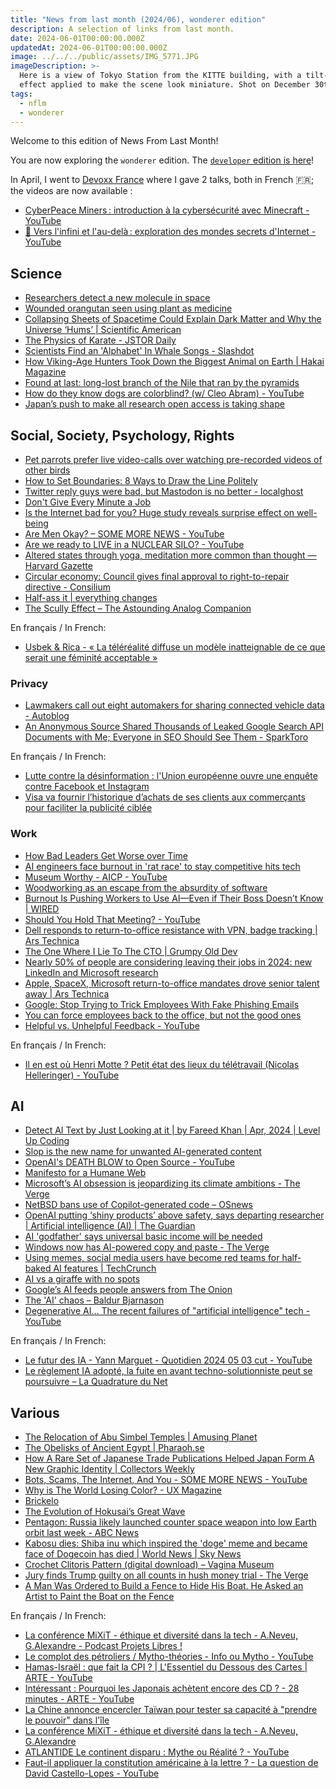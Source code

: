 ```yaml
---
title: "News from last month (2024/06), wonderer edition"
description: A selection of links from last month.
date: 2024-06-01T00:00:00.000Z
updatedAt: 2024-06-01T00:00:00.000Z
image: ../../../public/assets/IMG_5771.JPG
imageDescription: >-
  Here is a view of Tokyo Station from the KITTE building, with a tilt-shift
  effect applied to make the scene look miniature. Shot on December 30th, 2020.
tags:
  - nflm
  - wonderer
---
```


Welcome to this edition of News From Last Month!

You are now exploring the `wonderer` edition. The [`developer` edition is here](/news-from-last-month-202406-developer-edition)!

In April, I went to [Devoxx France](https://www.devoxx.fr/) where I gave 2 talks, both in French 🇫🇷; the videos are now available :

- [CyberPeace Miners : introduction à la cybersécurité avec Minecraft - YouTube](https://www.youtube.com/watch?v=x0iqj2e6og8) <!-- TAGS: 202405,top -->
- [🚀 Vers l'infini et l'au-delà : exploration des mondes secrets d'Internet - YouTube](https://www.youtube.com/watch?v=wg_Zv-T1FGw) <!-- TAGS: 202405,top -->

## Science

- [Researchers detect a new molecule in space](https://phys.org/news/2024-04-molecule-space.html) <!-- TAGS: 202405,science -->
- [Wounded orangutan seen using plant as medicine](https://www.bbc.com/news/science-environment-68942123) <!-- TAGS: 202405,science -->
- [Collapsing Sheets of Spacetime Could Explain Dark Matter and Why the Universe ‘Hums’ | Scientific American](https://www.scientificamerican.com/article/collapsing-sheets-of-spacetime-could-explain-dark-matter-and-why-the/) <!-- TAGS: 202405,science -->
- [The Physics of Karate - JSTOR Daily](https://daily.jstor.org/the-physics-of-karate/) <!-- TAGS: 202405,science -->
- [Scientists Find an 'Alphabet' In Whale Songs - Slashdot](https://science.slashdot.org/story/24/05/09/0031231/scientists-find-an-alphabet-in-whale-songs) <!-- TAGS: 202405,science -->
- [How Viking-Age Hunters Took Down the Biggest Animal on Earth | Hakai Magazine](https://hakaimagazine.com/features/how-viking-age-hunters-took-down-the-biggest-animal-on-earth/) <!-- TAGS: 202405,science -->
- [Found at last: long-lost branch of the Nile that ran by the pyramids](https://www.nature.com/articles/d41586-024-01449-y) <!-- TAGS: 202405,science -->
- [How do they know dogs are colorblind? (w/ Cleo Abram) - YouTube](https://www.youtube.com/watch?v=EJXG-5mZfJM&si=08NS6nHUHTNFOTip) <!-- TAGS: 202405,science -->
- [Japan’s push to make all research open access is taking shape](https://www.nature.com/articles/d41586-024-01493-8) <!-- TAGS: 202405,science -->

## Social, Society, Psychology, Rights

- [Pet parrots prefer live video-calls over watching pre-recorded videos of other birds](https://phys.org/news/2024-05-pet-parrots-video-pre-videos.html) <!-- TAGS: 202405,social -->
- [How to Set Boundaries: 8 Ways to Draw the Line Politely](https://www.scienceofpeople.com/how-to-set-boundaries/) <!-- TAGS: 202405,social -->
- [Twitter reply guys were bad, but Mastodon is no better - localghost](https://localghost.dev/blog/twitter-reply-guys-were-bad-but-mastodon-is-no-better/) <!-- TAGS: 202405,social -->
- [Don't Give Every Minute a Job](https://www.fractals.fyi/blog/dont-give-every-minute-a-job/?utm_source=cassidoo&utm_medium=email&utm_campaign=an-honest-man-is-always-a-child-socrates) <!-- TAGS: 202405,social -->
- [Is the Internet bad for you? Huge study reveals surprise effect on well-being](https://www.nature.com/articles/d41586-024-01410-z) <!-- TAGS: 202405,social -->
- [Are Men Okay? – SOME MORE NEWS - YouTube](https://www.youtube.com/watch?v=GHkhTIEe254) <!-- TAGS: 202405,social -->
- [Are we ready to LIVE in a NUCLEAR SILO? - YouTube](https://www.youtube.com/watch?v=JlWCIY6gNIw) <!-- TAGS: 202405,social -->
- [Altered states through yoga, meditation more common than thought — Harvard Gazette](https://news.harvard.edu/gazette/story/2024/05/altered-states-through-yoga-meditation-more-common-than-thought/) <!-- TAGS: 202405,social -->
- [Circular economy: Council gives final approval to right-to-repair directive - Consilium](https://www.consilium.europa.eu/en/press/press-releases/2024/05/30/circular-economy-council-gives-final-approval-to-right-to-repair-directive/) <!-- TAGS: 202405,social -->
- [Half-ass it | everything changes](https://everythingchanges.us/blog/half-ass-it/) <!-- TAGS: 202405,social -->
- [The Scully Effect – The Astounding Analog Companion](https://theastoundinganalogcompanion.com/2018/08/21/the-scully-effect/) <!-- TAGS: 202405,social -->

En français / In French:

- [Usbek & Rica - « La téléréalité diffuse un modèle inatteignable de ce que serait une féminité acceptable »](https://usbeketrica.com/fr/article/la-telerealite-diffuse-un-modele-inatteignable-de-ce-que-serait-une-feminite-acceptable) <!-- TAGS: 202405,fr,social -->

### Privacy

- [Lawmakers call out eight automakers for sharing connected vehicle data - Autoblog](https://www.autoblog.com/2024/05/15/lawmakers-call-out-eight-automakers-for-sharing-connected-vehicle-data/) <!-- TAGS: 202405,privacy -->
- [An Anonymous Source Shared Thousands of Leaked Google Search API Documents with Me; Everyone in SEO Should See Them - SparkToro](https://sparktoro.com/blog/an-anonymous-source-shared-thousands-of-leaked-google-search-api-documents-with-me-everyone-in-seo-should-see-them/) <!-- TAGS: 202405,privacy -->

En français / In French:

- [Lutte contre la désinformation : l'Union européenne ouvre une enquête contre Facebook et Instagram](https://www.francetvinfo.fr/internet/reseaux-sociaux/facebook/desinformation-l-union-europeenne-ouvre-une-enquete-contre-facebook-et-instagram_6517280.html) <!-- TAGS: 202405,fr,privacy -->
- [Visa va fournir l’historique d’achats de ses clients aux commerçants pour faciliter la publicité ciblée](https://siecledigital.fr/2024/05/17/visa-va-fournir-lhistorique-dachats-de-ses-clients-aux-commercants-pour-faciliter-la-publicite-ciblee/) <!-- TAGS: 202405,fr,privacy -->

### Work

- [How Bad Leaders Get Worse over Time](https://hbr.org/podcast/2024/04/how-bad-leaders-get-worse-over-time) <!-- TAGS: 202405,work -->
- [AI engineers face burnout in 'rat race' to stay competitive hits tech](https://www.cnbc.com/2024/05/03/ai-engineers-face-burnout-as-rat-race-to-stay-competitive-hits-tech.html) <!-- TAGS: 202405,work -->
- [Museum Worthy - AICP - YouTube](https://www.youtube.com/watch?app=desktop&feature=shared&v=vjvgUdyiklE) <!-- TAGS: 202405,work -->
- [Woodworking as an escape from the absurdity of software](https://alinpanaitiu.com/blog/woodworking-escape-from-software-absurdity/) <!-- TAGS: 202405,work -->
- [Burnout Is Pushing Workers to Use AI—Even if Their Boss Doesn’t Know | WIRED](https://www.wired.com/story/ai-workers-burnout-microsoft-linkedin/) <!-- TAGS: 202405,work -->
- [Should You Hold That Meeting? - YouTube](https://www.youtube.com/watch?v=WDMi9L-g6Y0) <!-- TAGS: 202405,work -->
- [Dell responds to return-to-office resistance with VPN, badge tracking | Ars Technica](https://arstechnica.com/information-technology/2024/05/dell-to-monitor-worker-vpn-use-badge-swipes-to-enforce-office-policy/) <!-- TAGS: 202405,work -->
- [The One Where I Lie To The CTO | Grumpy Old Dev](https://grumpyolddev.com/post/the-one-where-i-lie-to-the-cto/) <!-- TAGS: 202405,work -->
- [Nearly 50% of people are considering leaving their jobs in 2024: new LinkedIn and Microsoft research](https://www.cnbc.com/2024/05/08/nearly-50percent-of-people-are-considering-leaving-their-jobs-in-2024.html) <!-- TAGS: 202405,work -->
- [Apple, SpaceX, Microsoft return-to-office mandates drove senior talent away | Ars Technica](https://arstechnica.com/information-technology/2024/05/rto-mandates-led-to-pronounced-exodus-of-senior-workers-at-top-tech-firms/) <!-- TAGS: 202405,work -->
- [Google: Stop Trying to Trick Employees With Fake Phishing Emails](https://uk.pcmag.com/security/152453/google-stop-trying-to-trick-employees-with-fake-phishing-emails) <!-- TAGS: 202405,work -->
- [You can force employees back to the office, but not the good ones](https://www.rte.ie/brainstorm/2024/0521/1450272-return-to-office-mandates-employees-work-from-home/) <!-- TAGS: 202405,work -->
- [Helpful vs. Unhelpful Feedback - YouTube](https://www.youtube.com/watch?v=LXbPgwpIUck) <!-- TAGS: 202405,work -->

En français / In French:

- [Il en est où Henri Motte ? Petit état des lieux du télétravail (Nicolas Helleringer) - YouTube](https://www.youtube.com/watch?v=js14r11eglI) <!-- TAGS: 202405,fr,work -->

## AI

- [Detect AI Text by Just Looking at it | by Fareed Khan | Apr, 2024 | Level Up Coding](https://levelup.gitconnected.com/detect-ai-text-by-just-looking-at-it-24604008027c) <!-- TAGS: 202405,ai -->
- [Slop is the new name for unwanted AI-generated content](https://simonwillison.net/2024/May/8/slop/) <!-- TAGS: 202405,ai -->
- [OpenAI's DEATH BLOW to Open Source - YouTube](https://www.youtube.com/watch?v=-rfXsh3uj8U) <!-- TAGS: 202405,ai -->
- [Manifesto for a Humane Web](https://humanewebmanifesto.com/) <!-- TAGS: 202405,ai,dev,web -->
- [Microsoft’s AI obsession is jeopardizing its climate ambitions - The Verge](https://www.theverge.com/2024/5/15/24157496/microsoft-ai-carbon-footprint-greenhouse-gas-emissions-grow-climate-pledge) <!-- TAGS: 202405,ai -->
- [NetBSD bans use of Copilot-generated code – OSnews](https://www.osnews.com/story/139698/netbsd-bans-use-of-copilot-generated-code/) <!-- TAGS: 202405,ai -->
- [OpenAI putting ‘shiny products’ above safety, says departing researcher | Artificial intelligence (AI) | The Guardian](https://www.theguardian.com/technology/article/2024/may/18/openai-putting-shiny-products-above-safety-says-departing-researcher) <!-- TAGS: 202405,ai -->
- [AI 'godfather' says universal basic income will be needed](https://www.bbc.com/news/articles/cnd607ekl99o) <!-- TAGS: 202405,ai -->
- [Windows now has AI-powered copy and paste - The Verge](https://www.theverge.com/2024/5/21/24161778/windows-powertoys-advanced-ai-copy-paste) <!-- TAGS: 202405,ai -->
- [Using memes, social media users have become red teams for half-baked AI features | TechCrunch](https://techcrunch.com/2024/05/23/using-memes-social-media-users-have-become-red-teams-for-half-baked-ai-features/) <!-- TAGS: 202405,ai -->
- [AI vs a giraffe with no spots](https://www.aiweirdness.com/ai-vs-a-giraffe-with-no-spots/) <!-- TAGS: 202405,ai -->
- [Google’s AI feeds people answers from The Onion](https://www.avclub.com/google-s-ai-feeds-answers-from-the-onion-1851500362) <!-- TAGS: 202405,ai -->
- [The 'AI' chaos – Baldur Bjarnason](https://www.baldurbjarnason.com/2024/ai-chaos/) <!-- TAGS: 202405,ai -->
- [Degenerative AI… The recent failures of "artificial intelligence" tech - YouTube](https://www.youtube.com/watch?v=krixaEhLnlA) <!-- TAGS: 202405,ai -->

En français / In French:

- [Le futur des IA - Yann Marguet - Quotidien 2024 05 03 cut - YouTube](https://www.youtube.com/watch?v=6CP4_vhDPSM) <!-- TAGS: 202405,ai,fr -->
- [Le règlement IA adopté, la fuite en avant techno-solutionniste peut se poursuivre – La Quadrature du Net](https://www.laquadrature.net/2024/05/22/le-reglement-ia-adopte-la-fuite-en-avant-techno-solutionniste-peut-se-poursuivre/) <!-- TAGS: 202405,ai,fr -->

## Various

- [The Relocation of Abu Simbel Temples | Amusing Planet](https://www.amusingplanet.com/2020/07/the-relocation-of-abu-simbel-temples.html?m=1) <!-- TAGS: 202405,various -->
- [The Obelisks of Ancient Egypt | Pharaoh.se](https://pharaoh.se/ancient-egypt/obelisks/) <!-- TAGS: 202405,various -->
- [How A Rare Set of Japanese Trade Publications Helped Japan Form A New Graphic Identity | Collectors Weekly](https://www.collectorsweekly.com/articles/how-a-rare-set-of-japanese-trade-publications-helped-japan-form-a-new-graphic-identity/) <!-- TAGS: 202405,various -->
- [Bots, Scams, The Internet, And You - SOME MORE NEWS - YouTube](https://www.youtube.com/watch?v=P4Z3UXLZMDo&si=HCn4fNvfrDuiqjvM) <!-- TAGS: 202405,various -->
- [Why is The World Losing Color? - UX Magazine](https://uxmag.com/articles/why-is-the-world-losing-color) <!-- TAGS: 202405,various -->
- [Brickelo](https://brickelo.com/) <!-- TAGS: 202405,various -->
- [The Evolution of Hokusai’s Great Wave](https://kottke.org/24/05/the-evolution-of-hokusais-great-wave) <!-- TAGS: 202405,various -->
- [Pentagon: Russia likely launched counter space weapon into low Earth orbit last week - ABC News](https://abcnews.go.com/International/pentagon-russia-likely-launched-counter-space-weapon-low-earth-orbit/story?id=110448171) <!-- TAGS: 202405,various -->
- [Kabosu dies: Shiba inu which inspired the 'doge' meme and became face of Dogecoin has died | World News | Sky News](https://news.sky.com/story/kabosu-dies-shiba-inu-which-inspired-the-doge-meme-and-became-face-of-dogecoin-has-died-12895009) <!-- TAGS: 202405,various -->
- [Crochet Clitoris Pattern (digital download) – Vagina Museum](https://vaginamuseumshop.co.uk/collections/crafts/products/crochet-clitoris-pattern) <!-- TAGS: 202405,various -->
- [Jury finds Trump guilty on all counts in hush money trial - The Verge](https://www.theverge.com/2024/5/30/24155829/donald-trump-verdict-new-york-hush-money-trial-stormy-daniels) <!-- TAGS: 202405,various -->
- [A Man Was Ordered to Build a Fence to Hide His Boat. He Asked an Artist to Paint the Boat on the Fence](https://news.artnet.com/art-world/fence-boat-painting-artist-hanif-panni-2487875) <!-- TAGS: 202405,various -->

En français / In French:

- [La conférence MiXiT - éthique et diversité dans la tech - A.Neveu, G.Alexandre - Podcast Projets Libres !](https://www.projets-libres.org/la-conference-mixit-ethique-et-diversite-dans-la-tech-a-neveu-g-alexandre/) <!-- TAGS: 202405,fr,various -->
- [Le complot des pétroliers / Mytho-théories - Info ou Mytho - YouTube](https://www.youtube.com/watch?v=Y8VkIT0w0LQ) <!-- TAGS: 202405,fr,various -->
- [Hamas-Israël : que fait la CPI ? | L'Essentiel du Dessous des Cartes | ARTE - YouTube](https://www.youtube.com/watch?v=IJi_ivgaT_s) <!-- TAGS: 202405,fr,various -->
- [Intéressant : Pourquoi les Japonais achètent encore des CD ? - 28 minutes - ARTE - YouTube](https://www.youtube.com/watch?v=qnFqL3ibiIA) <!-- TAGS: 202405,fr,various -->
- [La Chine annonce encercler Taïwan pour tester sa capacité à "prendre le pouvoir" dans l'île](https://www.francetvinfo.fr/monde/chine/la-chine-annonce-encercler-taiwan-pour-tester-sa-capacite-a-prendre-le-pouvoir-dans-l-ile_6562862.html) <!-- TAGS: 202405,fr,various -->
- [La conférence MiXiT - éthique et diversité dans la tech - A.Neveu, G.Alexandre](https://podcast.projets-libres.org/@projetslibres/episodes/la-conference-mixit-ethique-et-diversite-dans-la-tech-aneveu-galexandre) <!-- TAGS: 202405,fr,various -->
- [ATLANTIDE Le continent disparu : Mythe ou Réalité ? - YouTube](https://www.youtube.com/watch?v=5dv0qEHYvPM) <!-- TAGS: 202405,fr,various -->
- [Faut-il appliquer la constitution américaine à la lettre ? - La question de David Castello-Lopes - YouTube](https://www.youtube.com/watch?v=q109p7EoMzI) <!-- TAGS: 202405,fr,various -->
